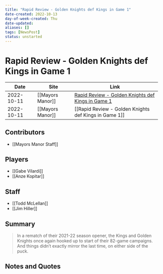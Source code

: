 ```yaml
---
title: "Rapid Review - Golden Knights def Kings in Game 1"
date-created: 2022-10-13
day-of-week-created: Thu
date-updated: 
aliases: []
tags: [NewsPost]
status: unstarted
---
```


# Rapid Review - Golden Knights def Kings in Game 1

Date | Site | Link
---|---|---
2022-10-11 | [[Mayors Manor]] | [Rapid Review - Golden Knights def Kings in Game 1](https://mayorsmanor.com/2022/10/rapid-review-kings-v-golden-knights-highlights-game-1/)
2022-10-11 | [[Mayors Manor]] | [[Rapid Review - Golden Knights def Kings in Game 1]]


## Contributors
- [[Mayors Manor Staff]]


## Players
- [[Gabe Vilardi]]
- [[Anze Kopitar]]


## Staff
- [[Todd McLellan]]
- [[Jim Hiller]]


## Summary
> In a rematch of their 2021-22 season opener, the Kings and Golden Knights once again hooked up to start of their 82-game campaigns. And things didn’t exactly mirror the last time, on either side of the puck.


## Notes and Quotes
> 

